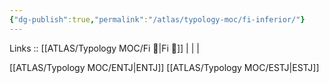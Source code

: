 ```yaml
---
{"dg-publish":true,"permalink":"/atlas/typology-moc/fi-inferior/"}
---
```


Links :: [[ATLAS/Typology MOC/Fi 🔱\|Fi 🔱]] |  |  | 

[[ATLAS/Typology MOC/ENTJ\|ENTJ]]
[[ATLAS/Typology MOC/ESTJ\|ESTJ]]

